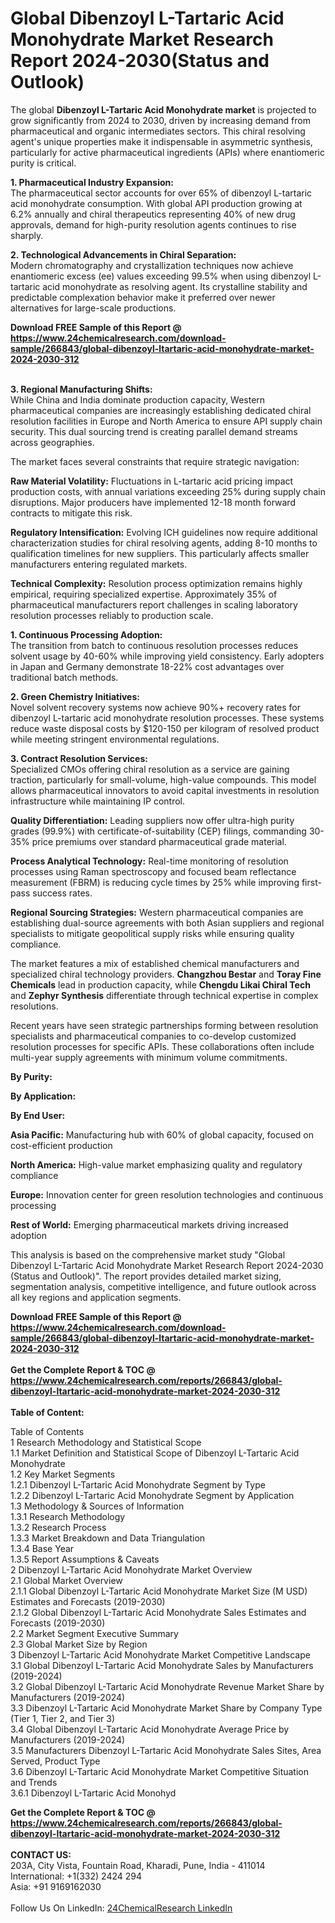 <h1>Global Dibenzoyl L-Tartaric Acid Monohydrate Market Research Report 2024-2030(Status and Outlook)</h1><p>The global <strong>Dibenzoyl L-Tartaric Acid Monohydrate market</strong> is projected to grow significantly from 2024 to 2030, driven by increasing demand from pharmaceutical and organic intermediates sectors. This chiral resolving agent's unique properties make it indispensable in asymmetric synthesis, particularly for active pharmaceutical ingredients (APIs) where enantiomeric purity is critical.</p><p><strong>1. Pharmaceutical Industry Expansion:</strong><br>
The pharmaceutical sector accounts for over 65% of dibenzoyl L-tartaric acid monohydrate consumption. With global API production growing at 6.2% annually and chiral therapeutics representing 40% of new drug approvals, demand for high-purity resolution agents continues to rise sharply.</p><p><strong>2. Technological Advancements in Chiral Separation:</strong><br>
Modern chromatography and crystallization techniques now achieve enantiomeric excess (ee) values exceeding 99.5% when using dibenzoyl L-tartaric acid monohydrate as resolving agent. Its crystalline stability and predictable complexation behavior make it preferred over newer alternatives for large-scale productions.</p><div><b>Download FREE Sample of this Report @ 
            <a href="https://www.24chemicalresearch.com/download-sample/266843/global-dibenzoyl-ltartaric-acid-monohydrate-market-2024-2030-312">
            https://www.24chemicalresearch.com/download-sample/266843/global-dibenzoyl-ltartaric-acid-monohydrate-market-2024-2030-312</a></b></div><br><p><strong>3. Regional Manufacturing Shifts:</strong><br>
While China and India dominate production capacity, Western pharmaceutical companies are increasingly establishing dedicated chiral resolution facilities in Europe and North America to ensure API supply chain security. This dual sourcing trend is creating parallel demand streams across geographies.</p><p>The market faces several constraints that require strategic navigation:</p><p><strong>Raw Material Volatility:</strong> Fluctuations in L-tartaric acid pricing impact production costs, with annual variations exceeding 25% during supply chain disruptions. Major producers have implemented 12-18 month forward contracts to mitigate this risk.</p><p><strong>Regulatory Intensification:</strong> Evolving ICH guidelines now require additional characterization studies for chiral resolving agents, adding 8-10 months to qualification timelines for new suppliers. This particularly affects smaller manufacturers entering regulated markets.</p><p><strong>Technical Complexity:</strong> Resolution process optimization remains highly empirical, requiring specialized expertise. Approximately 35% of pharmaceutical manufacturers report challenges in scaling laboratory resolution processes reliably to production scale.</p><p><strong>1. Continuous Processing Adoption:</strong><br>
The transition from batch to continuous resolution processes reduces solvent usage by 40-60% while improving yield consistency. Early adopters in Japan and Germany demonstrate 18-22% cost advantages over traditional batch methods.</p><p><strong>2. Green Chemistry Initiatives:</strong><br>
Novel solvent recovery systems now achieve 90%+ recovery rates for dibenzoyl L-tartaric acid monohydrate resolution processes. These systems reduce waste disposal costs by $120-150 per kilogram of resolved product while meeting stringent environmental regulations.</p><p><strong>3. Contract Resolution Services:</strong><br>
Specialized CMOs offering chiral resolution as a service are gaining traction, particularly for small-volume, high-value compounds. This model allows pharmaceutical innovators to avoid capital investments in resolution infrastructure while maintaining IP control.</p><p><strong>Quality Differentiation:</strong> Leading suppliers now offer ultra-high purity grades (99.9%) with certificate-of-suitability (CEP) filings, commanding 30-35% price premiums over standard pharmaceutical grade material.</p><p><strong>Process Analytical Technology:</strong> Real-time monitoring of resolution processes using Raman spectroscopy and focused beam reflectance measurement (FBRM) is reducing cycle times by 25% while improving first-pass success rates.</p><p><strong>Regional Sourcing Strategies:</strong> Western pharmaceutical companies are establishing dual-source agreements with both Asian suppliers and regional specialists to mitigate geopolitical supply risks while ensuring quality compliance.</p><p>The market features a mix of established chemical manufacturers and specialized chiral technology providers. <strong>Changzhou Bestar</strong> and <strong>Toray Fine Chemicals</strong> lead in production capacity, while <strong>Chengdu Likai Chiral Tech</strong> and <strong>Zephyr Synthesis</strong> differentiate through technical expertise in complex resolutions.
</p><p>Recent years have seen strategic partnerships forming between resolution specialists and pharmaceutical companies to co-develop customized resolution processes for specific APIs. These collaborations often include multi-year supply agreements with minimum volume commitments.</p><p><strong>By Purity:</strong></p><p><strong>By Application:</strong></p><p><strong>By End User:</strong></p><p><strong>Asia Pacific:</strong> Manufacturing hub with 60% of global capacity, focused on cost-efficient production</p><p><strong>North America:</strong> High-value market emphasizing quality and regulatory compliance</p><p><strong>Europe:</strong> Innovation center for green resolution technologies and continuous processing</p><p><strong>Rest of World:</strong> Emerging pharmaceutical markets driving increased adoption</p><p>This analysis is based on the comprehensive market study "Global Dibenzoyl L-Tartaric Acid Monohydrate Market Research Report 2024-2030 (Status and Outlook)". The report provides detailed market sizing, segmentation analysis, competitive intelligence, and future outlook across all key regions and application segments.</p><div><b>Download FREE Sample of this Report @ 
            <a href="https://www.24chemicalresearch.com/download-sample/266843/global-dibenzoyl-ltartaric-acid-monohydrate-market-2024-2030-312">
            https://www.24chemicalresearch.com/download-sample/266843/global-dibenzoyl-ltartaric-acid-monohydrate-market-2024-2030-312</a></b></div><br><div><b>Get the Complete Report & TOC @ 
            <a href="https://www.24chemicalresearch.com/reports/266843/global-dibenzoyl-ltartaric-acid-monohydrate-market-2024-2030-312">
            https://www.24chemicalresearch.com/reports/266843/global-dibenzoyl-ltartaric-acid-monohydrate-market-2024-2030-312</a></b></div><br>
            <b>Table of Content:</b><p>Table of Contents<br />
1 Research Methodology and Statistical Scope<br />
1.1 Market Definition and Statistical Scope of Dibenzoyl L-Tartaric Acid Monohydrate<br />
1.2 Key Market Segments<br />
1.2.1 Dibenzoyl L-Tartaric Acid Monohydrate Segment by Type<br />
1.2.2 Dibenzoyl L-Tartaric Acid Monohydrate Segment by Application<br />
1.3 Methodology & Sources of Information<br />
1.3.1 Research Methodology<br />
1.3.2 Research Process<br />
1.3.3 Market Breakdown and Data Triangulation<br />
1.3.4 Base Year<br />
1.3.5 Report Assumptions & Caveats<br />
2 Dibenzoyl L-Tartaric Acid Monohydrate Market Overview<br />
2.1 Global Market Overview<br />
2.1.1 Global Dibenzoyl L-Tartaric Acid Monohydrate Market Size (M USD) Estimates and Forecasts (2019-2030)<br />
2.1.2 Global Dibenzoyl L-Tartaric Acid Monohydrate Sales Estimates and Forecasts (2019-2030)<br />
2.2 Market Segment Executive Summary<br />
2.3 Global Market Size by Region<br />
3 Dibenzoyl L-Tartaric Acid Monohydrate Market Competitive Landscape<br />
3.1 Global Dibenzoyl L-Tartaric Acid Monohydrate Sales by Manufacturers (2019-2024)<br />
3.2 Global Dibenzoyl L-Tartaric Acid Monohydrate Revenue Market Share by Manufacturers (2019-2024)<br />
3.3 Dibenzoyl L-Tartaric Acid Monohydrate Market Share by Company Type (Tier 1, Tier 2, and Tier 3)<br />
3.4 Global Dibenzoyl L-Tartaric Acid Monohydrate Average Price by Manufacturers (2019-2024)<br />
3.5 Manufacturers Dibenzoyl L-Tartaric Acid Monohydrate Sales Sites, Area Served, Product Type<br />
3.6 Dibenzoyl L-Tartaric Acid Monohydrate Market Competitive Situation and Trends<br />
3.6.1 Dibenzoyl L-Tartaric Acid Monohyd</p><div><b>Get the Complete Report & TOC @ 
            <a href="https://www.24chemicalresearch.com/reports/266843/global-dibenzoyl-ltartaric-acid-monohydrate-market-2024-2030-312">
            https://www.24chemicalresearch.com/reports/266843/global-dibenzoyl-ltartaric-acid-monohydrate-market-2024-2030-312</a></b></div><br><b>CONTACT US:</b><br>
            203A, City Vista, Fountain Road, Kharadi, Pune, India - 411014<br>
            International: +1(332) 2424 294<br>
            Asia: +91 9169162030 <br><br>
            Follow Us On LinkedIn: <a href="https://www.linkedin.com/company/24chemicalresearch/">24ChemicalResearch LinkedIn</a>